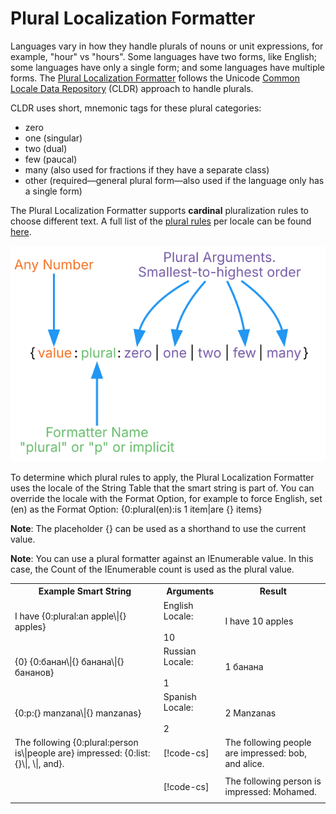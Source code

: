 # Plural Localization Formatter

Languages vary in how they handle plurals of nouns or unit expressions, for example, "hour" vs "hours". Some languages have two forms, like English; some languages have only a single form; and some languages have multiple forms. The [Plural Localization Formatter](xref:UnityEngine.Localization.SmartFormat.Extensions.PluralLocalizationFormatter) follows the Unicode [Common Locale Data Repository](https://cldr.unicode.org/) (CLDR) approach to handle plurals.

CLDR uses short, mnemonic tags for these plural categories:

- zero
- one (singular)
- two (dual)
- few (paucal)
- many (also used for fractions if they have a separate class)
- other (required—general plural form—also used if the language only has a single form)

The Plural Localization Formatter supports **cardinal** pluralization rules to choose different text. A full list of the [plural rules](https://cldr.unicode.org/index/cldr-spec/plural-rules) per locale can be found [here](https://www.unicode.org/cldr/cldr-aux/charts/29/supplemental/language_plural_rules.html).

![Diagram showing the breakdown of the Smart String and how each part is evaluated.](../images/SmartString-PluralFormatterSyntax.dot.svg)

To determine which plural rules to apply, the Plural Localization Formatter uses the locale of the String Table that the smart string is part of. You can override the locale with the Format Option, for example to force English, set (en) as the Format Option:
{0:plural(en):is 1 item|are {} items}

**Note**: The placeholder {} can be used as a shorthand to use the current value.

**Note**: You can use a plural formatter against an IEnumerable value. In this case, the Count of the IEnumerable count is used as the plural value.

<table>
<tr>
<th><strong>Example Smart String</strong></th>
<th><strong>Arguments</strong></th>
<th><strong>Result</strong></th>
</tr>

<tr>
<td>I have {0:plural:an apple\|{} apples}</td>
<td>English Locale:<br><br>10</td>
<td>I have 10 apples</td>
</tr>

<tr>
<td>{0} {0:банан\|{} банана\|{} бананов}</td>
<td>Russian Locale:<br><br>1</td>
<td>1 банана</td>
</tr>

<tr>
<td>{0:p:{} manzana\|{} manzanas}</td>
<td>Spanish Locale:<br><br>2</td>
<td>2 Manzanas</td>
</tr>

<tr>
<td>The following {0:plural:person is\|people are} impressed: {0:list:{}\|, \|, and}.</td>
<td>

[!code-cs[](../../DocCodeSamples.Tests/SmartStringSamples.cs#args-plural-formatter-1)]

</td>
<td>The following people are impressed: bob, and alice.</td>
</tr>

<tr>
<td></td>
<td>

[!code-cs[](../../DocCodeSamples.Tests/SmartStringSamples.cs#args-plural-formatter-2)]

</td>
<td>The following person is impressed: Mohamed.</td>
</tr>

</table>
